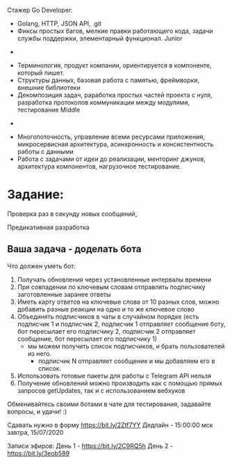 Стажер Go Developer:
- Golang, HTTP, JSON API, .git
- Фиксы простых багов, мелкие правки работающего кода, задачи службы поддержки, элементарный функционал.
Junior 
+
- Терминология, продукт компании, ориентируется в компоненте, который пишет.
- Структуры данных, базовая работа с памятью, фреймворки, внешние библиотеки
- Декомпозиция задач, раработка простых частей проекта с нуля, разработка протоколов коммуникации между модулями, тестирование
Middle
+
- Многопоточность, управление всеми ресурсами приложения, микросервисная архитектура, асинхронность и консистентность работы с данными
- Работа с задачами от идеи до реализации, менторинг джунов, архитектура компонентов, нагрузочное тестирование.


# Задание:
Проверка раз в секунду новых сообщений, 

Предикативная разработка

## Ваша задача - доделать бота

Что должен уметь бот:
1) Получать обновления через установленные интервалы времени
2) При совпадении по ключевым словам отправлять подписчику заготовленные заранее ответы
3) Иметь карту ответов на ключевые слова от 10 разных слов, можно добавить разные реакции на одно и то же ключевое слово
4) Объединять подписчиков в чаты в случайном порядке (есть подписчик 1 и подписчик 2, подписчик 1 отправляет сообщение боту, бот пересылает его подписчику 2, подписчик 2 отправляет сообщение, бот пересылает его подписчику 1)
	- мы можем получить список подписчиков, и брать пользователей из него.
		- подписчик N отправляет сообщение и мы добавляем его в список. 
5) Использовать готовые пакеты для работы с Telegram API нельзя
6) Получение обновлений можно производить как с помощью прямых запросов getUpdates, так и с использованием вебхуков

Обменивайтесь своими ботами в чате для тестирования, задавайте вопросы, и удачи! :)

Сдавать нужно в форму https://bit.ly/2Ztf7YY
Дедлайн - 15:00:00 мск завтра, 15/07/2020

Записи эфиров:
День 1 - https://bit.ly/2C9RQ5h
День 2 - https://bit.ly/3eob589
